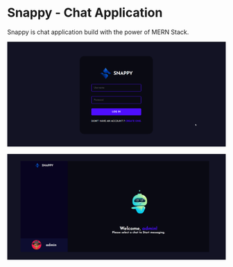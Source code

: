 # Snappy - Chat Application 
Snappy is chat application build with the power of MERN Stack.


![login page](./images/snappy_login.png)

![home page](./images/snappy.png)
